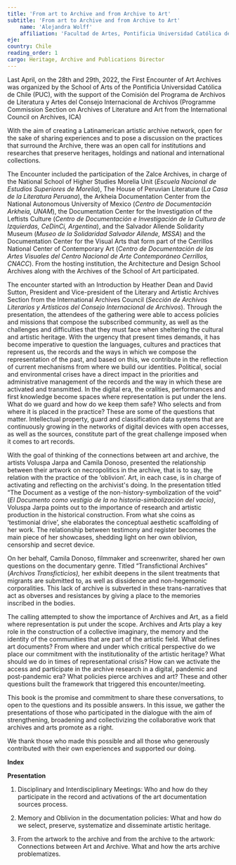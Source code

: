 ```yaml
---
title: 'From art to Archive and from Archive to Art'
subtitle: 'From art to Archive and from Archive to Art'
    name: 'Alejandra Wolff'
    affiliation: 'Facultad de Artes, Pontificia Universidad Católica de Chile.'
eje: 
country: Chile
reading_order: 1 
cargo: Heritage, Archive and Publications Director
---
```

Last April, on the 28th and 29th, 2022, the First Encounter of Art Archives was organized by the School of Arts of the Pontificia Universidad Católica de Chile (PUC), with the support of the Comisión del Programa de Archivos de Literatura y Artes del Consejo Internacional de Archivos (Programme Commission Section on Archives of Literature and Art from the International Council on Archives, ICA)

With the aim of creating a Latinamerican artistic archive network, open for the sake of sharing experiences and to pose a discussion on the practices that surround the Archive, there was an open call for institutions and researches that preserve heritages, holdings and national and international collections.

The Encounter included the participation of the Zalce Archives, in charge of the National School of Higher Studies Morelia Unit (*Escuela Nacional de Estudios Superiores de Morelia*), The House of Peruvian Literature (*La Casa de la Literatura Peruana*), the Arkheia Documentation Center from the National Autonomous University of Mexico (*Centro de Documentación Arkheia, UNAM*), the Documentation Center for the Investigation of the Leftists Culture (*Centro de Documentación e Investigación de la Cultura de Izquierdas, CeDinCi, Argentina*), and the Salvador Allende Solidarity Museum (*Museo de la Solidaridad Salvador Allende, MSSA*) and the Documentation Center for the Visual Arts that form part of the Cerrillos National Center of Contemporary Art (*Centro de Documentación de las Artes Visuales del Centro Nacional de Arte Contemporáneo Cerrillos, CNACC*). From the hosting institution, the Architecture and Design School Archives along with the Archives of the School of Art participated.

The encounter started with an Introduction by Heather Dean and David Sutton, President and Vice-president of the Literary and Artistic Archives Section from the International Archives Council (*Sección de Archivos Literarios y Artísticos del Consejo Internacional de Archivos*). Through the presentation, the attendees of the gathering were able to access policies and missions that compose the subscribed community, as well as the challenges and difficulties that they must face when sheltering the cultural and artistic heritage. With the urgency that present times demands, it has become imperative to question the languages, cultures and practices that represent us, the records and the ways in which we compose the representation of the past, and based on this, we contribute in the reflection of current mechanisms from where we build our identities. Political, social and environmental crises have a direct impact in the priorities and administrative management of the records and the way in which these are activated and transmitted. In the digital era, the oralities, performances and first knowledge become spaces where representation is put under the lens. What do we guard and how do we keep them safe? Who selects and from where it is placed in the practice? These are some of the questions that matter. Intellectual property, guard and classification data systems that are continuously growing in the networks of digital devices with open accesses, as well as the sources, constitute part of the great challenge imposed when it comes to art records.

With the goal of thinking of the connections between art and archive, the artists Voluspa Jarpa and Camila Donoso, presented the relationship between their artwork on necropolitics in the archive, that is to say, the relation with the practice of the ‘oblivion’. Art, in each case, is in charge of activating and reflecting on the archivist's doing. In the presentation titled “The Document as a vestige of the non-history-symbolization of the void” (*El Documento como vestigio de la no historia-simbolización del vacío)*, Voluspa Jarpa points out to the importance of research and artistic production in the historical construction. From what she coins as ‘testimonial drive’, she elaborates the conceptual aesthetic scaffolding of her work. The relationship between testimony and register becomes the main piece of her showcases, shedding light on her own oblivion, censorship and secret device.

On her behalf, Camila Donoso, filmmaker and screenwriter, shared her own questions on the documentary genre. Titled “Transfictional Archives” (*Archivos Transficticios),* her exhibit deepens in the silent treatments that migrants are submitted to, as well as dissidence and non-hegemonic corporalities. This lack of archive is subverted in these trans-narratives that act as obverses and resistances by giving a place to the memories inscribed in the bodies.

The calling attempted to show the importance of Archives and Art, as a field where representation is put under the scope. Archives and Arts play a key role in the construction of a collective imaginary, the memory and the identity of the communities that are part of the artistic field. What defines art documents? From where and under which critical perspective do we place our commitment with the institutionality of the artistic heritage? What should we do in times of representational crisis? How can we activate the access and participate in the archive research in a digital, pandemic and post-pandemic era? What policies pierce archives and art? These and other questions built the framework that triggered this encounter/meeting.

This book is the promise and commitment to share these conversations, to open to the questions and its possible answers. In this issue, we gather the presentations of those who participated in the dialogue with the aim of strengthening, broadening and collectivizing the collaborative work that archives and arts promote as a right.

We thank those who made this possible and all those who generously contributed with their own experiences and supported our doing.

**Index**

**Presentation**

1.  Disciplinary and Interdisciplinary Meetings: Who and how do they participate in the record and activations of the art documentation sources process.

2.  Memory and Oblivion in the documentation policies: What and how do we select, preserve, systematize and disseminate artistic heritage.

3.  From the artwork to the archive and from the archive to the artwork: Connections between Art and Archive. What and how the arts archive problematizes.
